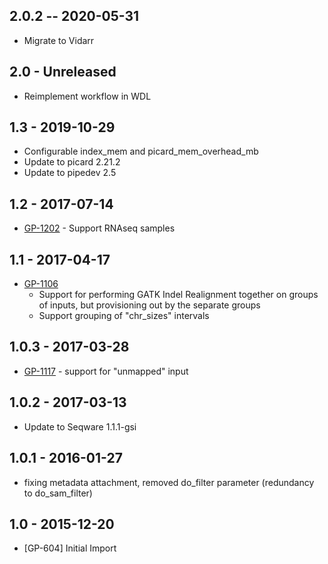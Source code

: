 ## 2.0.2 -- 2020-05-31
- Migrate to Vidarr
## 2.0 - Unreleased
- Reimplement workflow in WDL
## 1.3 - 2019-10-29
- Configurable index_mem and picard_mem_overhead_mb
- Update to picard 2.21.2
- Update to pipedev 2.5
## 1.2 - 2017-07-14
- [GP-1202](https://jira.oicr.on.ca/browse/GP-1202) - Support RNAseq samples
## 1.1 - 2017-04-17
- [GP-1106](https://jira.oicr.on.ca/browse/GP-1106)
    - Support for performing GATK Indel Realignment together on groups of inputs, but provisioning out by the separate groups
    - Support grouping of "chr_sizes" intervals
## 1.0.3 - 2017-03-28
- [GP-1117](https://jira.oicr.on.ca/browse/GP-1117) - support for "unmapped" input
## 1.0.2 - 2017-03-13
- Update to Seqware 1.1.1-gsi
## 1.0.1 - 2016-01-27
- fixing metadata attachment, removed do_filter parameter (redundancy to do_sam_filter)
## 1.0   - 2015-12-20
- [GP-604] Initial Import
